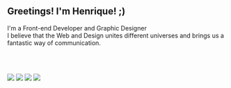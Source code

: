 <h2><b>Greetings! I'm Henrique! ;)</b></h2>
<div>
I'm a Front-end Developer and Graphic Designer<br>
I believe that the Web and Design unites different universes and brings us a fantastic way of communication.
</div>
<br>
    
##

<br>
 
<div>
  <a href="https://www.linkedin.com/in/henriqpohl" target="_blank"><img src="https://img.shields.io/badge/-LinkedIn-%230077B5?style=for-the-badge&logo=linkedin&logoColor=white" target="_blank"></a>
    <a href = "mailto:henriqpohl@gmail.com"><img src="https://img.shields.io/badge/-Gmail-%23333?style=for-the-badge&logo=gmail&logoColor=white" target="_blank"></a>
    <a href="https://www.behance.net/henriqpohl" target="_blank"><img src="https://img.shields.io/badge/-Behance-blue?style=for-the-badge&logo=behance&logoColor=white" target="_blank"></a>
  <a href="https://instagram.com/henriqpohl" target="_blank"><img src="https://img.shields.io/badge/-Instagram-%23E4405F?style=for-the-badge&logo=instagram&logoColor=white" target="_blank"></a>
</div>
